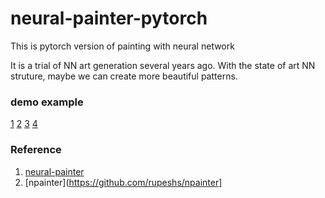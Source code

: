# neural-painter-pytorch
This is pytorch version of painting with neural network

It is a trial of NN art generation several years ago. With the state of art NN struture, maybe we can create more beautiful patterns.

### demo example
[1](./example/1.png)
[2](./example/2.png)
[3](./example/3.png)
[4](./example/4.png)



### Reference 
1. [neural-painter](https://github.com/zxytim/neural-painter)
2. [npainter](https://github.com/rupeshs/npainter]
